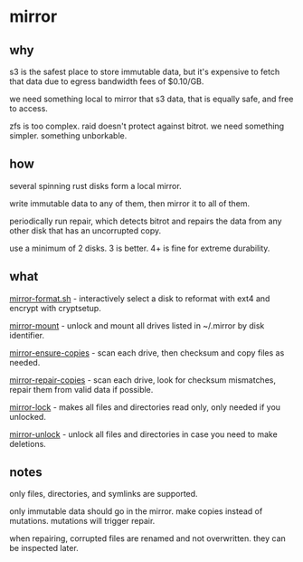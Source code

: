 # mirror

## why

s3 is the safest place to store immutable data, but it's expensive to fetch that data due to egress bandwidth fees of $0.10/GB.

we need something local to mirror that s3 data, that is equally safe, and free to access.

zfs is too complex. raid doesn't protect against bitrot. we need something simpler. something unborkable.

## how

several spinning rust disks form a local mirror.

write immutable data to any of them, then mirror it to all of them.

periodically run repair, which detects bitrot and repairs the data from any other disk that has an uncorrupted copy.

use a minimum of 2 disks. 3 is better. 4+ is fine for extreme durability.

## what

[mirror-format.sh](./bin/mirror-format.sh) - interactively select a disk to reformat with ext4 and encrypt with cryptsetup.

[mirror-mount](./bin/mirror-mount) - unlock and mount all drives listed in ~/.mirror by disk identifier.

[mirror-ensure-copies](./bin/mirror-ensure-copies) - scan each drive, then checksum and copy files as needed.

[mirror-repair-copies](./bin/mirror-repair-copies) - scan each drive, look for checksum mismatches, repair them from valid data if possible.

[mirror-lock](./bin/mirror-lock) - makes all files and directories read only, only needed if you unlocked.

[mirror-unlock](./bin/mirror-unlock) - unlock all files and directories in case you need to make deletions.

## notes

only files, directories, and symlinks are supported.

only immutable data should go in the mirror. make copies instead of mutations. mutations will trigger repair.

when repairing, corrupted files are renamed and not overwritten. they can be inspected later.

